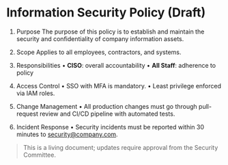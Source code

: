 # Information Security Policy (Draft)

1. Purpose
   The purpose of this policy is to establish and maintain the security and confidentiality of company information assets.

2. Scope
   Applies to all employees, contractors, and systems.

3. Responsibilities
   • **CISO**: overall accountability
   • **All Staff**: adherence to policy

4. Access Control
   • SSO with MFA is mandatory.
   • Least privilege enforced via IAM roles.

5. Change Management
   • All production changes must go through pull-request review and CI/CD pipeline with automated tests.

6. Incident Response
   • Security incidents must be reported within 30 minutes to security@company.com.

> This is a living document; updates require approval from the Security Committee.